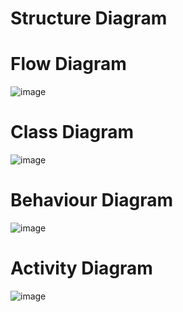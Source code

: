 # Structure Diagram

# Flow Diagram
![image](https://user-images.githubusercontent.com/94183432/143230580-b42ce6ba-156f-4c37-9578-384a8644ea1a.png)

# Class Diagram
 
 ![image](https://user-images.githubusercontent.com/94183432/143231682-69ee8413-38b7-4ac3-afba-aab5b09c7c5b.png)

# Behaviour Diagram

![image](https://user-images.githubusercontent.com/94183432/143233830-be012dff-6d69-4732-94ae-c8115f409a15.png)
 
 
 # Activity Diagram
 
 ![image](https://user-images.githubusercontent.com/94183432/143234069-7306fcaa-1cc8-4898-8b60-471eec241a10.png)

